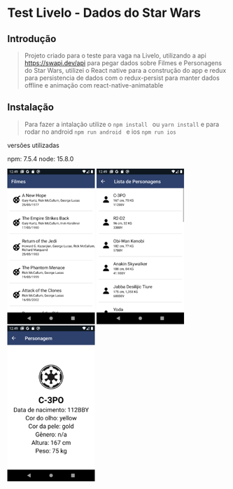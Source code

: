 # Test Livelo - Dados do Star Wars

## Introdução

> Projeto criado para o teste para vaga na Livelo, utilizando a api https://swapi.dev/api para pegar dados sobre Filmes e Personagens do Star Wars, utilizei o React native para a construção do app e redux para persistencia de dados com o redux-persist para manter dados offline e animação com react-native-animatable

## Instalação

> Para fazer a intalação utilize o `npm install ` ou `yarn install`
> e para rodar no android `npm run android ` e ios `npm run ios`

versões utilizadas

npm: 7.5.4
node: 15.8.0

<p float="left">
<img width="200" src="screenshots/1.png">
<img width="200" src="screenshots/3.png">
<img width="200" src="screenshots/4.png">
</p>

